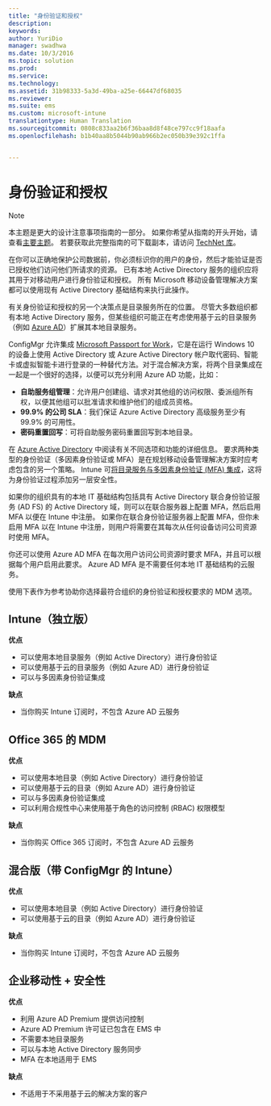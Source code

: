```yaml
---
title: "身份验证和授权"
description: 
keywords: 
author: YuriDio
manager: swadhwa
ms.date: 10/3/2016
ms.topic: solution
ms.prod: 
ms.service: 
ms.technology: 
ms.assetid: 31b98333-5a3d-49ba-a25e-66447df68035
ms.reviewer: 
ms.suite: ems
ms.custom: microsoft-intune
translationtype: Human Translation
ms.sourcegitcommit: 0808c833aa2b6f36baa8d8f48ce797cc9f18aafa
ms.openlocfilehash: b1b40aa8b5044b90ab966b2ec050b39e392c1ffa


---
```


# 身份验证和授权

>[!NOTE]
>本主题是更大的设计注意事项指南的一部分。 如果你希望从指南的开头开始，请查看[主要主题](mdm-design-considerations-guide.md)。 若要获取此完整指南的可下载副本，请访问 [TechNet 库](https://gallery.technet.microsoft.com/Mobile-Device-Management-7d401582)。

在你可以正确地保护公司数据前，你必须标识你的用户的身份，然后才能验证是否已授权他们访问他们所请求的资源。 已有本地 Active Directory 服务的组织应将其用于对移动用户进行身份验证和授权。 所有 Microsoft 移动设备管理解决方案都可以使用现有 Active Directory 基础结构来执行此操作。 

有关身份验证和授权的另一个决策点是目录服务所在的位置。 尽管大多数组织都有本地 Active Directory 服务，但某些组织可能正在考虑使用基于云的目录服务（例如 [Azure AD](http://azure.microsoft.com/documentation/articles/active-directory-whatis/)）扩展其本地目录服务。 

ConfigMgr 允许集成 [Microsoft Passport for Work](https://technet.microsoft.com/library/mt488797.aspx)，它是在运行 Windows 10 的设备上使用 Active Directory 或 Azure Active Directory 帐户取代密码、智能卡或虚拟智能卡进行登录的一种替代方法。对于混合解决方案，将两个目录集成在一起是一个很好的选择，以便可以充分利用 Azure AD 功能，比如：

- **自助服务组管理**：允许用户创建组、请求对其他组的访问权限、委派组所有权，以便其他组可以批准请求和维护他们的组成员资格。
- **99.9% 的公司 SLA**：我们保证 Azure Active Directory 高级服务至少有 99.9% 的可用性。
- **密码重置回写**：可将自助服务密码重置回写到本地目录。

在 [Azure Active Directory](https://msdn.microsoft.com/library/azure/dn532272.aspx) 中阅读有关不同选项和功能的详细信息。
要求两种类型的身份验证（多因素身份验证或 MFA）是在规划移动设备管理解决方案时应考虑包含的另一个策略。 Intune 可[将目录服务与多因素身份验证 (MFA) 集成](https://technet.microsoft.com/library/dn889751.aspx)，这将为身份验证过程添加另一层安全性。 

如果你的组织具有的本地 IT 基础结构包括具有 Active Directory 联合身份验证服务 (AD FS) 的 Active Directory 域，则可以在联合服务器上配置 MFA，然后启用 MFA 以便在 Intune 中注册。 如果你在联合身份验证服务器上配置 MFA，但你未启用 MFA 以在 Intune 中注册，则用户将需要在其每次从任何设备访问公司资源时使用 MFA。 

你还可以使用 Azure AD MFA 在每次用户访问公司资源时要求 MFA，并且可以根据每个用户启用此要求。 Azure AD MFA 是不需要任何本地 IT 基础结构的云服务。

使用下表作为参考协助你选择最符合组织的身份验证和授权要求的 MDM 选项。

## Intune（独立版）

**优点**

- 可以使用本地目录服务（例如 Active Directory）进行身份验证
- 可以使用基于云的目录服务（例如 Azure AD）进行身份验证
- 可以与多因素身份验证集成

**缺点**

- 当你购买 Intune 订阅时，不包含 Azure AD 云服务

## Office 365 的 MDM

**优点**

- 可以使用本地目录（例如 Active Directory）进行身份验证
- 可以使用基于云的目录（例如 Azure AD）进行身份验证
- 可以与多因素身份验证集成
- 可以利用合规性中心来使用基于角色的访问控制 (RBAC) 权限模型

**缺点**

- 当你购买 Office 365 订阅时，不包含 Azure AD 云服务

## 混合版（带 ConfigMgr 的 Intune）

**优点**

- 可以使用本地目录（例如 Active Directory）进行身份验证
- 可以使用基于云的目录（例如 Azure AD）进行身份验证

**缺点**

- 当你购买 Intune 订阅时，不包含 Azure AD 云服务

## 企业移动性 + 安全性

**优点**

- 利用 Azure AD Premium 提供访问控制
- Azure AD Premium 许可证已包含在 EMS 中
- 不需要本地目录服务
- 可以与本地 Active Directory 服务同步
- MFA 在本地适用于 EMS

**缺点**

- 不适用于不采用基于云的解决方案的客户




<!--HONumber=Oct16_HO1-->


